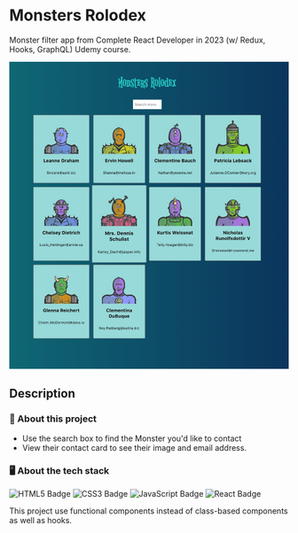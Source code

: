 # Monsters Rolodex

Monster filter app from Complete React Developer in 2023 (w/ Redux, Hooks, GraphQL) Udemy course.

![Monsters Rolodex - React App](./src/monsters-rolodex.jpg)

## Description

### 💼 About this project

- Use the search box to find the Monster you'd like to contact
- View their contact card to see their image and email address.


### 🖥 About the tech stack

![HTML5 Badge](https://img.shields.io/badge/HTML5-E34F26?logo=html5&logoColor=fff&style=for-the-badge) ![CSS3 Badge](https://img.shields.io/badge/CSS3-1572B6?logo=css3&logoColor=fff&style=for-the-badge) ![JavaScript Badge](https://img.shields.io/badge/JavaScript-F7DF1E?logo=javascript&logoColor=000&style=for-the-badge) ![React Badge](https://img.shields.io/badge/React-61DAFB?logo=react&logoColor=000&style=for-the-badge)

This project use functional components instead of class-based components as well as hooks.

